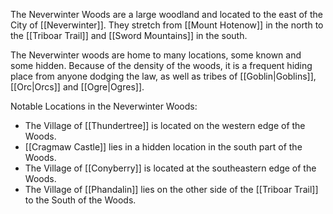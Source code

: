 The Neverwinter Woods are a large woodland and located to the east of the City of [[Neverwinter]]. They stretch from [[Mount Hotenow]] in the north to the [[Triboar Trail]] and [[Sword Mountains]] in the south.

The Neverwinter woods are home to many locations, some known and some hidden. Because of the density of the woods, it is a frequent hiding place from anyone dodging the law, as well as tribes of [[Goblin|Goblins]], [[Orc|Orcs]] and [[Ogre|Ogres]].

Notable Locations in the Neverwinter Woods:
- The Village of [[Thundertree]] is located on the western edge of the Woods.
- [[Cragmaw Castle]] lies in a hidden location in the south part of the Woods.
- The Village of [[Conyberry]] is located at the southeastern edge of the Woods.
- The Village of [[Phandalin]] lies on the other side of the [[Triboar Trail]] to the South of the Woods.